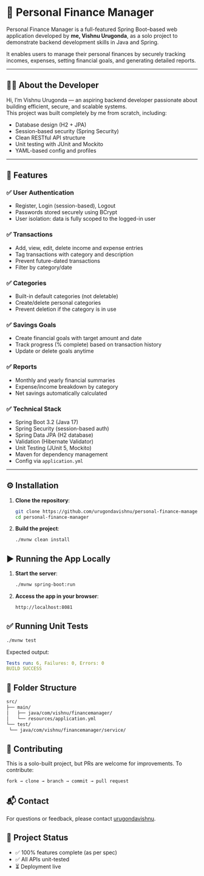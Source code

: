 # 💸 Personal Finance Manager

Personal Finance Manager is a full-featured Spring Boot–based web application developed by **me, Vishnu Urugonda**, as a solo project to demonstrate backend development skills in Java and Spring.

It enables users to manage their personal finances by securely tracking incomes, expenses, setting financial goals, and generating detailed reports.

---

## 👨‍💻 About the Developer

Hi, I’m Vishnu Urugonda — an aspiring backend developer passionate about building efficient, secure, and scalable systems.  
This project was built completely by me from scratch, including:

- Database design (H2 + JPA)
- Session-based security (Spring Security)
- Clean RESTful API structure
- Unit testing with JUnit and Mockito
- YAML-based config and profiles

---

## 🧩 Features

### ✅ User Authentication  
- Register, Login (session-based), Logout  
- Passwords stored securely using BCrypt  
- User isolation: data is fully scoped to the logged-in user

### ✅ Transactions  
- Add, view, edit, delete income and expense entries  
- Tag transactions with category and description  
- Prevent future-dated transactions  
- Filter by category/date

### ✅ Categories  
- Built-in default categories (not deletable)  
- Create/delete personal categories  
- Prevent deletion if the category is in use

### ✅ Savings Goals  
- Create financial goals with target amount and date  
- Track progress (% complete) based on transaction history  
- Update or delete goals anytime

### ✅ Reports  
- Monthly and yearly financial summaries  
- Expense/income breakdown by category  
- Net savings automatically calculated

### ✅ Technical Stack  
- Spring Boot 3.2 (Java 17)  
- Spring Security (session-based auth)  
- Spring Data JPA (H2 database)  
- Validation (Hibernate Validator)  
- Unit Testing (JUnit 5, Mockito)  
- Maven for dependency management  
- Config via `application.yml`

---

## ⚙️ Installation

1. **Clone the repository**:
   ```bash
   git clone https://github.com/urugondavishnu/personal-finance-manager.git
   cd personal-finance-manager
2. **Build the project**:
   ```bash
   ./mvnw clean install

## ▶️ Running the App Locally

1. **Start the server**:
   ```bash
   ./mvnw spring-boot:run
2. **Access the app in your browser**:
   ```bash
   http://localhost:8081

## ✅ Running Unit Tests
   ```bash
   ./mvnw test
   ```
   Expected output:
   ```yaml
   Tests run: 6, Failures: 0, Errors: 0
   BUILD SUCCESS
   ```

## 📂 Folder Structure
   ```bash
   src/
├── main/
│   ├── java/com/vishnu/financemanager/
│   └── resources/application.yml
└── test/
    └── java/com/vishnu/financemanager/service/
   ```

## 🤝 Contributing
This is a solo-built project, but PRs are welcome for improvements.
To contribute:
   ```bash
   fork → clone → branch → commit → pull request
   ```

## 📬 Contact
For questions or feedback, please contact  [urugondavishnu](https://github.com/urugondavishnu).

## 📌 Project Status
- ✅ 100% features complete (as per spec)
- ✅ All APIs unit-tested
- ⏳ Deployment live
